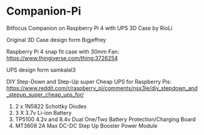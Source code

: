 # Companion-Pi
Bitfocus Companion on Raspberry Pi 4 with UPS 3D Case
by RioLi

Original 3D Case design form Bigjeffrey

Raspberry Pi 4 snap fit case with 30mm Fan:
https://www.thingiverse.com/thing:3726254

UPS design form samkalel3

DIY Step-Down and Step-Up super Cheap UPS for Raspberry Pis:
https://www.reddit.com/r/raspberry_pi/comments/nsx3le/diy_stepdown_and_stepup_super_cheap_ups_for/

1. 2 x 1N5822 Schottky Diodes 
2. 3 X 3.7v Li-ion Battery
3. TP5100 4.2v and 8.4v Dual One/Two Battery
Protection/Charging Board
4. MT3608 2A Max DC-DC Step Up Booster Power
Module
